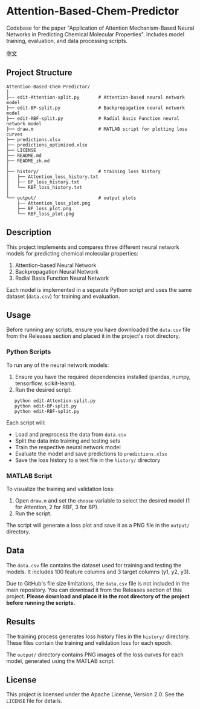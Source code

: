 # Attention-Based-Chem-Predictor
Codebase for the paper "Application of Attention Mechanism-Based Neural Networks in Predicting Chemical Molecular Properties". Includes model training, evaluation, and data processing scripts.

[中文](README_zh.md)


## Project Structure

```
Attention-Based-Chem-Predictor/
│
├── edit-Attention-split.py       # Attention-based neural network model
├── edit-BP-split.py              # Backpropagation neural network model
├── edit-RBF-split.py             # Radial Basis Function neural network model
├── draw.m                        # MATLAB script for plotting loss curves
├── predictions.xlsx              
├── predictions_optimized.xlsx    
├── LICENSE                       
├── README.md                     
├── README_zh.md                     
│
├── history/                      # training loss history
│   ├── Attention_loss_history.txt
│   ├── BP_loss_history.txt
│   └── RBF_loss_history.txt
│
└── output/                       # output plots
    ├── Attention_loss_plot.png
    ├── BP_loss_plot.png
    └── RBF_loss_plot.png
```

## Description

This project implements and compares three different neural network models for predicting chemical molecular properties:

1. Attention-based Neural Network
2. Backpropagation Neural Network
3. Radial Basis Function Neural Network

Each model is implemented in a separate Python script and uses the same dataset (`data.csv`) for training and evaluation.

## Usage

Before running any scripts, ensure you have downloaded the `data.csv` file from the Releases section and placed it in the project's root directory.

### Python Scripts

To run any of the neural network models:

1. Ensure you have the required dependencies installed (pandas, numpy, tensorflow, scikit-learn).
2. Run the desired script:
```
   python edit-Attention-split.py
   python edit-BP-split.py
   python edit-RBF-split.py
```

Each script will:
- Load and preprocess the data from `data.csv`
- Split the data into training and testing sets
- Train the respective neural network model
- Evaluate the model and save predictions to `predictions.xlsx`
- Save the loss history to a text file in the `history/` directory

### MATLAB Script

To visualize the training and validation loss:

1. Open `draw.m` and set the `choose` variable to select the desired model (1 for Attention, 2 for RBF, 3 for BP).
2. Run the script.

The script will generate a loss plot and save it as a PNG file in the `output/` directory.

## Data

The `data.csv` file contains the dataset used for training and testing the models. It includes 100 feature columns and 3 target columns (y1, y2, y3).

Due to GitHub's file size limitations, the `data.csv` file is not included in the main repository. You can download it from the Releases section of this project. **Please download and place it in the root directory of the project before running the scripts.**

## Results

The training process generates loss history files in the `history/` directory. These files contain the training and validation loss for each epoch.

The `output/` directory contains PNG images of the loss curves for each model, generated using the MATLAB script.

## License

This project is licensed under the Apache License, Version 2.0. See the `LICENSE` file for details.



